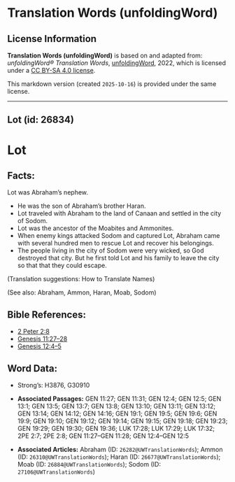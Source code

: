 # Translation Words (unfoldingWord)

## License Information

**Translation Words (unfoldingWord)** is based on and adapted from: _unfoldingWord® Translation Words_, [unfoldingWord](https://unfoldingword.org/utw), 2022, which is licensed under a [CC BY-SA 4.0 license](https://creativecommons.org/licenses/by-sa/4.0/legalcode.en).

This markdown version (created `2025-10-16`) is provided under the same license.



--------------------------------

## Lot (id: 26834)

Lot
===

Facts:
------

Lot was Abraham’s nephew.

* He was the son of Abraham’s brother Haran.
* Lot traveled with Abraham to the land of Canaan and settled in the city of Sodom.
* Lot was the ancestor of the Moabites and Ammonites.
* When enemy kings attacked Sodom and captured Lot, Abraham came with several hundred men to rescue Lot and recover his belongings.
* The people living in the city of Sodom were very wicked, so God destroyed that city. But he first told Lot and his family to leave the city so that that they could escape.

(Translation suggestions: How to Translate Names)

(See also: Abraham, Ammon, Haran, Moab, Sodom)

Bible References:
-----------------

* [2 Peter 2:8](https://ref.ly/2Pet2:8)
* [Genesis 11:27–28](https://ref.ly/Gen11:27-Gen11:28)
* [Genesis 12:4–5](https://ref.ly/Gen12:4-Gen12:5)

Word Data:
----------

* Strong’s: H3876, G30910

* **Associated Passages:** GEN 11:27; GEN 11:31; GEN 12:4; GEN 12:5; GEN 13:1; GEN 13:5; GEN 13:7; GEN 13:8; GEN 13:10; GEN 13:11; GEN 13:12; GEN 13:14; GEN 14:12; GEN 14:16; GEN 19:1; GEN 19:5; GEN 19:6; GEN 19:9; GEN 19:10; GEN 19:12; GEN 19:14; GEN 19:15; GEN 19:18; GEN 19:23; GEN 19:29; GEN 19:30; GEN 19:36; LUK 17:28; LUK 17:29; LUK 17:32; 2PE 2:7; 2PE 2:8; GEN 11:27–GEN 11:28; GEN 12:4–GEN 12:5
* **Associated Articles:** Abraham (ID: `26282@UWTranslationWords`); Ammon (ID: `26310@UWTranslationWords`); Haran (ID: `26677@UWTranslationWords`); Moab (ID: `26884@UWTranslationWords`); Sodom (ID: `27106@UWTranslationWords`)

